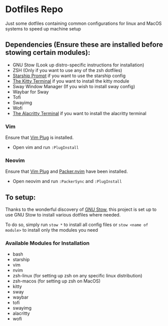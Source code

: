 # Dotfiles Repo
Just some dotfiles containing common configurations for linux and MacOS systems to speed up machine setup

## Dependencies (Ensure these are installed before stowing certain modules):
* GNU Stow (Look up distro-specific instructions for installation) 
* ZSH (Only if you want to use any of the zsh dotfiles)
* [Starship Prompt](https://starship.rs/) if you want to use the starship config
* [The Kitty Terminal](https://sw.kovidgoyal.net/kitty/) if you want to install the kitty module
* Sway Window Manager (If you wish to install sway config)
* Waybar for Sway
* Tofi
* Swayimg
* Wofi
* [The Alacritty Terminal](https://alacritty.org/) if you want to install the alacritty terminal


### Vim
Ensure that [Vim Plug](https://github.com/junegunn/vim-plug) is installed.
* Open vim and run `:PlugInstall` 

### Neovim
Ensure that [Vim Plug](https://github.com/junegunn/vim-plug) and [Packer.nvim](https://github.com/wbthomason/packer.nvim) have been installed.
* Open neovim and run `:PackerSync` and `:PlugInstall`

## To setup:
Thanks to the wonderful discovery of [GNU Stow](https://www.gnu.org/software/stow/manual/stow.html), this project is set up to use GNU Stow to install various dotfiles where needed.

To do so, simply run `stow *` to install all config files or `stow <name of module>` to install only the modules you need

### Available Modules for Installation
* bash
* starship
* vim
* nvim
* zsh-linux (for setting up zsh on any specific linux distribution)
* zsh-macos (for setting up zsh on MacOS)
* kitty
* sway
* waybar
* tofi
* swayimg
* alacritty 
* wofi
